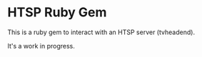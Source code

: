 # HTSP Ruby Gem

This is a ruby gem to interact with an HTSP server (tvheadend).

It's a work in progress.
